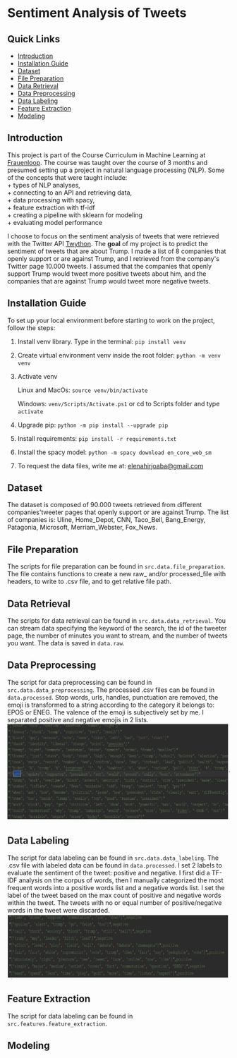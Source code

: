 
# Sentiment Analysis of Tweets

## Quick Links
* [Introduction](#introduction)
* [Installation Guide](#installation-guide)
* [Dataset](#Datasets)
* [File Preparation](#data-preparation)
* [Data Retrieval](#data-retrieval)
* [Data Preprocessing](#data-preprocessing)
* [Data Labeling](#data-labeling)
* [Feature Extraction](#feature-extraction)
* [Modeling](#modeling)


## Introduction

This project is part of the Course Curriculum in Machine Learning at [Frauenloop](https://www.frauenloop.org/). The course was taught over the course of 3 months and presumed setting up a project in natural language processing (NLP).
Some of the concepts that were taught include: <br>
    + types of NLP analyses, <br>
    + connecting to an API and retrieving data, <br>
    + data processing with spacy, <br>
    + feature extraction with tf-idf <br>
    + creating a pipeline with sklearn for modeling <br>
    + evaluating model performance<br>
    
I choose to focus on the sentiment analysis of tweets that were retrieved with the Twitter API [Twython](https://twython.readthedocs.io/en/latest/). The **goal** of my project is to predict the sentiment of tweets that are about Trump.
I made a list of 8 companies that openly support or are against Trump, and I retrieved from the company's Twitter page 10.000 tweets. I assumed that the companies that openly support Trump would tweet more positive tweets about him, 
and the companies that are against Trump would tweet more negative tweets. 

## Installation Guide

To set up your local environment before starting to work on the project, follow the steps:<br>
   
   1. Install venv library. Type in the terminal: `pip install venv`

   2. Create virtual environment venv inside the root folder:  `python -m venv venv`


   3. Activate venv

        Linux and MacOs: `source venv/bin/activate`
        
        Windows: `venv/Scripts/Activate.ps1` or cd to Scripts folder and type `activate`

   4. Upgrade pip:  `python -m pip install --upgrade pip`


   5. Install requirements: `pip install -r requirements.txt`
 
   6. Install the spacy model: `python -m spacy download en_core_web_sm`
   
   7. To request the data files, write me at: [elenahirjoaba@gmail.com](elenahirjoaba@gmail.com)

## Dataset
The dataset is composed of 90.000 tweets retrieved from different companies'tweeter pages that openly support or are against Trump. The list of companies is: Uline, Home_Depot, CNN, Taco_Bell, Bang_Energy, Patagonia, Microsoft, Merriam_Webster, Fox_News.

## File Preparation

The scripts for file preparation can be found in `src.data.file_preparation`. The file contains functions to create a new raw_ and/or processed_file with headers, to write to .csv file, and to get relative file path.

## Data Retrieval

The scripts for data retrieval can be found in `src.data.data_retrieval`. You can stream data specifying the keyword of the search, the id of the tweeter page, the number of minutes you want to stream, and the number of tweets you want.
The data is saved in `data.raw`.

## Data Preprocessing

The script for data preprocessing can be found in `src.data.data_preprocessing`. The processed .csv files can be found in `data.processed`. Stop words, urls, handles, punctuation are removed, the emoji is transformed to a string according to the category it belongs to: EPOS or ENEG. The valence of the emoji is subjectively set by me. I separated positive and negative emojis in 2 lists.
![Data_Preprocessed](/images/processed_data.png)
## Data Labeling

The script for data labeling can be found in `src.data.data_labeling`. The .csv file with labeled data can be found in `data.processed`. I set 2 labels to evaluate the sentiment of the tweet: positive and negative. I first did a TF-IDF analysis on the corpus of words, then I manually categorized the most frequent words into a positive words list and a negative words list. I set the label of the tweet based on the max count of positive and negative words within the tweet. The tweets with no or equal number of positive/negative words in the tweet were discarded.
![Data_Labeled](/images/labeled_data.png)
## Feature Extraction

The script for data labeling can be found in `src.features.feature_extraction`.
## Modeling





